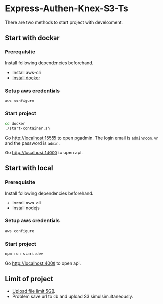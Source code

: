 # Express-Authen-Knex-S3-Ts

There are two methods to start project with development.

## Start with docker

### Prerequisite

Install following dependencies beforehand.

- Install aws-cli
- [Install docker](./docs/install-docker.md)

### Setup aws credentials

```bash
aws configure
```

### Start project

```bash
cd docker
./start-container.sh
```

Go [http://localhost:15555](http://localhost:15555) to open pgadmin. The login email is `admin@com.vn` and the password is `admin`.

Go [http://localhost:14000](http://localhost:14000) to open api.

## Start with local

### Prerequisite

Install following dependencies beforehand.

- Install aws-cli
- Install nodejs

### Setup aws credentials

```bash
aws configure
```

### Start project

```bash
npm run start:dev
```

Go [http://localhost:4000](http://localhost:4000) to open api.

## Limit of project

- [Upload file limit 5GB](./docs/s3-service.md).
- Problem save url to db and upload S3 simulsimultaneously.
